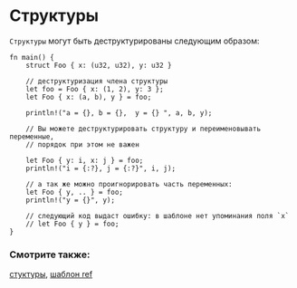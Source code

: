 # Структуры

`Структуры` могут быть деструктурированы следующим образом:

```rust,editable
fn main() {
    struct Foo { x: (u32, u32), y: u32 }

    // деструктуризация члена структуры
    let foo = Foo { x: (1, 2), y: 3 };
    let Foo { x: (a, b), y } = foo;

    println!("a = {}, b = {},  y = {} ", a, b, y);

    // Вы можете деструктурировать структуру и переименовывать переменные,
    // порядок при этом не важен

    let Foo { y: i, x: j } = foo;
    println!("i = {:?}, j = {:?}", i, j);

    // а так же можно проигнорировать часть переменных:
    let Foo { y, .. } = foo;
    println!("y = {}", y);

    // следующий код выдаст ошибку: в шаблоне нет упоминания поля `x`
    // let Foo { y } = foo;
}
```

### Смотрите также:

[стуктуры](../../../custom_types/structs.md), [шаблон ref](../../../scope/borrow/ref.md)
